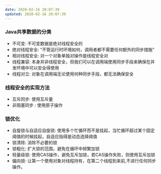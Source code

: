 ```yaml
---
date: 2020-02-16 20:07:39
updated: 2020-02-16 20:07:39
---
```


### Java共享数据的分类
- 不可变: 不可变数据是绝对线程安全的
- 绝对线程安全: “不管运行时环境如何，调用者都不需要任何额外的同步措施”
- 相对线程安全: 对一个对象单独对操作是线程安全对
- 线程兼容: 本身并非线程安全，但我们可以在调用端使用同步手段来确保在并发环境中可以安全得使用
- 线程对立: 对象在调用端无论使用何种同步手段，都无法确保安全
<!---more-->

### 线程安全的实现方法
- 互斥同步: 使用互斥量
- 非阻塞同步 : 使用原子操作

### 锁优化
- 自旋锁与自适应自旋锁:  使用多个忙循环而不是挂起，当忙循环超过某个固定阈值的时候挂起，自适应指得是动态选择阈值
- 锁清除: 消除不必要的锁
- 锁粗化: 扩大锁的范围，避免在循环中频繁加锁
- 轻量级锁: 使用CAS操作，避免互斥加锁，若CAS操作失败，则使用互斥加锁
- 偏向锁: 让第一个使用对象对线程持有，在第二个线程到来前,不进行任何同步操作。